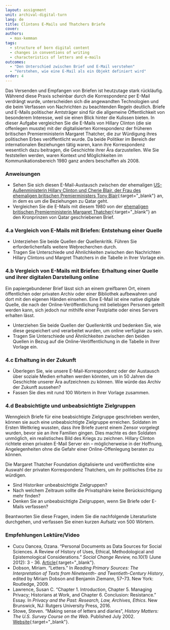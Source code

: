 ```yaml
---
layout: assignment
unit: archival-digital-turn
lang: de
title: Clintons E-Mails und Thatchers Briefe
cover:
authors:
  - max-kemman
tags:
  - structure of born digital content
  - changes in conventions of writing
  - characteristics of letters and e-mails
outcomes:
  - "Den Unterschied zwischen Brief und E-Mail verstehen"
  - "Verstehen, wie eine E-Mail als ein Objekt definiert wird"
order: 4
---
```


Das Versenden und Empfangen von Briefen ist heutzutage stark rückläufig. Während diese Praxis scheinbar durch die Korrespondenz per E-Mail verdrängt wurde, unterscheiden sich die angewandten Technologien und die beim Verfassen von Nachrichten zu beachtenden Regeln deutlich. Briefe und E-Mails politischer Amtsträger sind für die allgemeine Öffentlichkeit von besonderem Interesse, weil sie einen Blick hinter die Kulissen bieten. In dieser Aufgabe vergleichen Sie die E-Mails von Hillary Clinton (die sie offenlegen musste) mit der digitalisierten Korrespondenz der früheren britischen Premierministerin Margaret Thatcher, die zur Würdigung ihres politischen Erbes veröffentlicht wurde. Da beide Politiker im Bereich der internationalen Beziehungen tätig waren, kann ihre Korrespondenz wesentlich dazu beitragen, die Geschichte ihrer Ära darzustellen. Wie Sie feststellen werden, waren Kontext und Möglichkeiten im Kommunikationsbereich 1980 ganz anders beschaffen als 2008. 

<!-- more -->

<!-- briefing-student -->

### Anweisungen
<!-- section-contents -->

- Sehen Sie sich diesen E-Mail-Austausch zwischen der ehemaligen [US-Außenministerin Hillary Clinton und Cherie Blair, der Frau des ehemaligen britischen Premierministers Tony Blair](https://wikileaks.org/clinton-emails/emailid/23){:target="_blank"} an, in dem es um die Beziehungen zu Qatar geht.
- Vergleichen Sie die E-Mails mit diesem 1980 von der [ehemaligen britischen Premierministerin Margaret Thatcher](https://c59574e9047e61130f13-3f71d0fe2b653c4f00f32175760e96e7.ssl.cf1.rackcdn.com/801222%20MT%20to%20Zhaid%20%28529-163%29.pdf){:target="_blank"} an den Kronprinzen von Qatar geschriebenen Brief.
 
<!-- section -->

### 4.a Vergleich von E-Mails mit Briefen: Entstehung einer Quelle  
<!-- section-contents -->

- Unterziehen Sie beide Quellen der Quellenkritik. Führen Sie erforderlichenfalls weitere Webrecherchen durch.
- Tragen Sie Unterschiede und Ähnlichkeiten zwischen den Nachrichten Hillary Clintons und Margret Thatchers in die Tabelle in Ihrer Vorlage ein.

<!-- section -->

### 4.b Vergleich von E-Mails mit Briefen: Erhaltung einer Quelle und ihrer digitalen Darstellung online
<!-- section-contents -->

Ein papiergebundener Brief lässt sich an einem greifbaren Ort, einem öffentlichen oder privaten Archiv oder einer Bibliothek aufbewahren und dort mit den eigenen Händen einsehen. Eine E-Mail ist eine native digitale Quelle, die nach der Online-Veröffentlichung mit beliebigen Personen geteilt werden kann, sich jedoch nur mithilfe einer Festplatte oder eines Servers erhalten lässt. 

- Unterziehen Sie beide Quellen der Quellenkritik und bedenken Sie, wie diese gespeichert und verarbeitet wurden, um online verfügbar zu sein.
- Tragen Sie Unterschiede und Ähnlichkeiten zwischen den beiden Quellen in Bezug auf die Online-Veröffentlichung in die Tabelle in Ihrer Vorlage ein.

<!-- section -->

### 4.c Erhaltung in der Zukunft 
<!-- section-contents -->

- Überlegen Sie, wie unsere E-Mail-Korrespondenz oder der Austausch über soziale Medien erhalten werden könnten, um in 50 Jahren die Geschichte unserer Ära aufzeichnen zu können. Wie würde das Archiv der Zukunft aussehen?
- Fassen Sie dies mit rund 100 Wörtern in Ihrer Vorlage zusammen.

<!-- section -->

### 4.d Beabsichtigte und unbeabsichtigte Zielgruppen
<!-- section-contents -->

Wenngleich Briefe für eine beabsichtigte Zielgruppe geschrieben werden, können sie auch eine unbeabsichtigte Zielgruppe erreichen. Soldaten im Ersten Weltkrieg wussten, dass ihre Briefe zuerst einem Zensor vorgelegt wurden, bevor sie an ihre Familien gingen. Dies machte es den Soldaten unmöglich, ein realistisches Bild des Kriegs zu zeichnen. Hillary Clinton richtete einen privaten E-Mail Server ein – möglicherweise in der Hoffnung, Angelegenheiten ohne die Gefahr einer Online-Offenlegung beraten zu können.

Die Margaret Thatcher Foundation digitalisierte und veröffentlichte eine Auswahl der privaten Korrespondenz Thatchers, um ihr politisches Erbe zu würdigen.

- Sind Historiker unbeabsichtigte Zielgruppen?
- Nach welchem Zeitraum sollte die Privatsphäre keine Berücksichtigung mehr finden?
- Denken Sie an unbeabsichtigte Zielgruppen, wenn Sie Briefe oder E-Mails verfassen?

Beantworten Sie diese Fragen, indem Sie die nachfolgende Literaturliste durchgehen, und verfassen Sie einen kurzen Aufsatz von 500 Wörtern.

<!-- section -->

### Empfehlungen Lektüre/Video
<!-- section-contents -->


- Cucu Oancea, Ozana. “Personal Documents as Data Sources for Social Sciences. A Review of History of Uses, Ethical, Methodological and Epistemological Considerations.” *Social Change Review,* no.10(1) (June 2012): 3 - 36.
[Article](https://www.researchgate.net/publication/271383447_Personal_Documents_as_Data_Sources_for_Social_Sciences_A_Review_of_History_of_Uses_Ethical_Methodological_and_Epistemological_Considerations){:target="_blank"}.
- Dobson, Miriam. “Letters.” In _Reading Primary Sources: The Interpretation of Texts from Nineteenth- and Twentieth-Century History_, edited by Miriam Dobson and Benjamin Ziemann, 57–73. New York: Routledge, 2009.
- Lawrence, Susan C. “Chapter 1. Introduction, Chapter 5. Managing Privacy; Historians at Work, and Chapter 6. Conclusion: Resistance.” Essay. In _Privacy and the Past: Research, Law, Archives, Ethics_. New Brunswick, NJ: Rutgers University Press, 2016. 
- Stowe, Steven. “Making sense of letters and diaries”, _History Matters: The U.S. Survey Course on the Web_. Published July 2002. [Website](http://historymatters.gmu.edu/mse/letters/){:target="_blank"}.  

<!-- briefing-teacher -->


